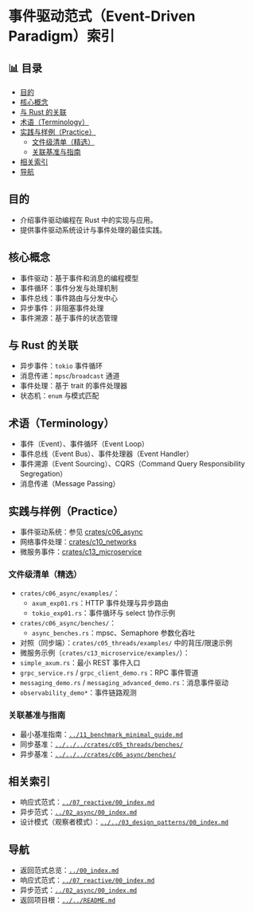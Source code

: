 ﻿# 事件驱动范式（Event-Driven Paradigm）索引


## 📊 目录

- [目的](#目的)
- [核心概念](#核心概念)
- [与 Rust 的关联](#与-rust-的关联)
- [术语（Terminology）](#术语terminology)
- [实践与样例（Practice）](#实践与样例practice)
  - [文件级清单（精选）](#文件级清单精选)
  - [关联基准与指南](#关联基准与指南)
- [相关索引](#相关索引)
- [导航](#导航)


## 目的

- 介绍事件驱动编程在 Rust 中的实现与应用。
- 提供事件驱动系统设计与事件处理的最佳实践。

## 核心概念

- 事件驱动：基于事件和消息的编程模型
- 事件循环：事件分发与处理机制
- 事件总线：事件路由与分发中心
- 异步事件：非阻塞事件处理
- 事件溯源：基于事件的状态管理

## 与 Rust 的关联

- 异步事件：`tokio` 事件循环
- 消息传递：`mpsc`/`broadcast` 通道
- 事件处理：基于 trait 的事件处理器
- 状态机：`enum` 与模式匹配

## 术语（Terminology）

- 事件（Event）、事件循环（Event Loop）
- 事件总线（Event Bus）、事件处理器（Event Handler）
- 事件溯源（Event Sourcing）、CQRS（Command Query Responsibility Segregation）
- 消息传递（Message Passing）

## 实践与样例（Practice）

- 事件驱动系统：参见 [crates/c06_async](../../../crates/c06_async/)
- 网络事件处理：[crates/c10_networks](../../../crates/c10_networks/)
- 微服务事件：[crates/c13_microservice](../../../crates/c13_microservice/)

### 文件级清单（精选）

- `crates/c06_async/examples/`：
  - `axum_exp01.rs`：HTTP 事件处理与异步路由
  - `tokio_exp01.rs`：事件循环与 select 协作示例
- `crates/c06_async/benches/`：
  - `async_benches.rs`：mpsc、Semaphore 参数化吞吐
- 对照（同步端）：`crates/c05_threads/examples/` 中的背压/限速示例
- 微服务示例（`crates/c13_microservice/examples/`）：
- `simple_axum.rs`：最小 REST 事件入口
- `grpc_service.rs` / `grpc_client_demo.rs`：RPC 事件管道
- `messaging_demo.rs` / `messaging_advanced_demo.rs`：消息事件驱动
- `observability_demo*`：事件链路观测

### 关联基准与指南

- 最小基准指南：[`../11_benchmark_minimal_guide.md`](../11_benchmark_minimal_guide.md)
- 同步基准：[`../../../crates/c05_threads/benches/`](../../../crates/c05_threads/benches/)
- 异步基准：[`../../../crates/c06_async/benches/`](../../../crates/c06_async/benches/)

## 相关索引

- 响应式范式：[`../07_reactive/00_index.md`](../07_reactive/00_index.md)
- 异步范式：[`../02_async/00_index.md`](../02_async/00_index.md)
- 设计模式（观察者模式）：[`../../03_design_patterns/00_index.md`](../../03_design_patterns/00_index.md)

## 导航

- 返回范式总览：[`../00_index.md`](../00_index.md)
- 响应式范式：[`../07_reactive/00_index.md`](../07_reactive/00_index.md)
- 异步范式：[`../02_async/00_index.md`](../02_async/00_index.md)
- 返回项目根：[`../../README.md`](../../README.md)
